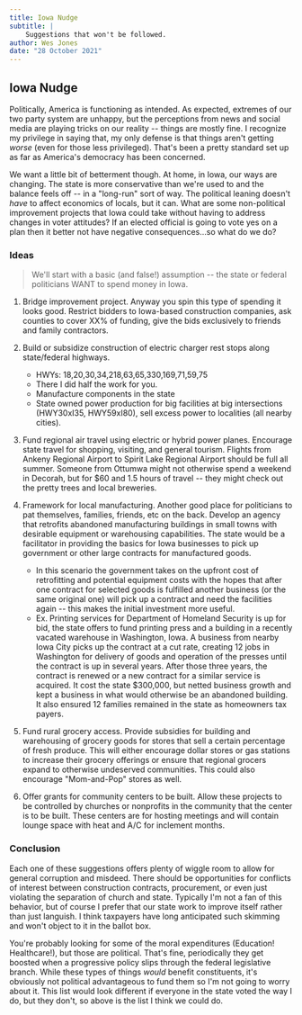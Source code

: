 ```yaml
---
title: Iowa Nudge
subtitle: |
    Suggestions that won't be followed.
author: Wes Jones
date: "28 October 2021"
---
```


## Iowa Nudge

Politically, America is functioning as intended. As expected, extremes of our two party system are unhappy, but the perceptions from news and social media are playing tricks on our reality -- things are mostly fine. I recognize my privilege in saying that, my only defense is that things aren't getting *worse* (even for those less privileged). That's been a pretty standard set up as far as America's democracy has been concerned.

We want a little bit of betterment though. At home, in Iowa, our ways are changing. The state is more conservative than we're used to and the balance feels off -- in a "long-run" sort of way. The political leaning doesn't *have* to affect economics of locals, but it can. What are some non-political improvement projects that Iowa could take without having to address changes in voter attitudes? If an elected official is going to vote yes on a plan then it better not have negative consequences...so what do we do?

### Ideas

> We'll start with a basic (and false!) assumption -- the state or federal politicians WANT to spend money in Iowa.

1. Bridge improvement project. Anyway you spin this type of spending it looks good. Restrict bidders to Iowa-based construction companies, ask counties to cover XX% of funding, give the bids exclusively to friends and family contractors.

2. Build or subsidize construction of electric charger rest stops along state/federal highways.
    * HWYs: 18,20,30,34,218,63,65,330,169,71,59,75
    * There I did half the work for you.
    * Manufacture components in the state
    * State owned power production for big facilities at big intersections (HWY30xI35, HWY59xI80), sell excess power to localities (all nearby cities).

3. Fund regional air travel using electric or hybrid power planes. Encourage state travel for shopping, visiting, and general tourism. Flights from Ankeny Regional Airport to Spirit Lake Regional Airport should be full all summer. Someone from  Ottumwa might not otherwise spend a weekend in Decorah, but for $60 and 1.5 hours of travel -- they might check out the pretty trees and local breweries.

4. Framework for local manufacturing. Another good place for politicians to pat themselves, families, friends, etc on the back. Develop an agency that retrofits abandoned manufacturing buildings in small towns with desirable equipment or warehousing capabilities. The state would be a facilitator in providing the basics for Iowa businesses to pick up government or other large contracts for manufactured goods.
    * In this scenario the government takes on the upfront cost of retrofitting and potential equipment costs with the hopes that after one contract for selected goods is fulfilled another business (or the same original one) will pick up a contract and need the facilities again -- this makes the initial investment more useful.
    * Ex. Printing services for Department of Homeland Security is up for bid, the state offers to fund printing press and a building in a recently vacated warehouse in Washington, Iowa. A business from nearby Iowa City picks up the contract at a cut rate, creating 12 jobs in Washington for delivery of goods and operation of the presses until the contract is up in several years. After those three years, the contract is renewed or a new contract for a similar service is acquired. It cost the state $300,000, but netted business growth and kept a business in what would otherwise be an abandoned building. It also ensured 12 families remained in the state as homeowners tax payers.

5. Fund rural grocery access. Provide subsidies for building and warehousing of grocery goods for stores that sell a certain percentage of fresh produce. This will either encourage dollar stores or gas stations to increase their grocery offerings or ensure that regional grocers expand to otherwise undeserved communities. This could also encourage "Mom-and-Pop" stores as well.

6. Offer grants for community centers to be built. Allow these projects to be controlled by churches or nonprofits in the community that the center is to be built. These centers are for hosting meetings and will contain lounge space with heat and A/C for inclement months.

### Conclusion

Each one of these suggestions offers plenty of wiggle room to allow for general corruption and misdeed. There should be opportunities for conflicts of interest between construction contracts, procurement, or even just violating the separation of church and state. Typically I'm not a fan of this behavior, but of course I prefer that our state work to improve itself rather than just languish. I think taxpayers have long anticipated such skimming and won't object to it in the ballot box.

You're probably looking for some of the moral expenditures (Education! Healthcare!), but those are political. That's fine, periodically they get boosted when a progressive policy slips through the federal legislative branch. While these types of things *would* benefit constituents, it's obviously not political advantageous to fund them so I'm not going to worry about it. This list would look different if everyone in the state voted the way I do, but they don't, so above is the list I think we could do.